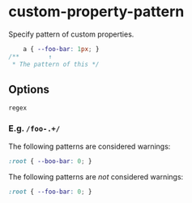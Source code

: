 # custom-property-pattern

Specify pattern of custom properties.

```css
    a { --foo-bar: 1px; }
/**        ↑
 * The pattern of this */
```

## Options

`regex`

### E.g. `/foo-.+/`

The following patterns are considered warnings:

```css
:root { --boo-bar: 0; }
```

The following patterns are *not* considered warnings:

```css
:root { --foo-bar: 0; }
```
